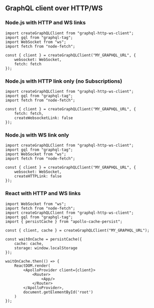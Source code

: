 ## GraphQL client over HTTP/WS

### Node.js with HTTP and WS links

	import createGraphQLClient from "graphql-http-ws-client";
	import gql from "graphql-tag";
	import WebSocket from "ws";
	import fetch from "node-fetch";
	
	const { client } = createGraphQLClient("MY_GRAPHQL_URL", {
		websocket: WebSocket,
		fetch: fetch
	});

### Node.js with HTTP link only (no Subscriptions)

	import createGraphQLClient from "graphql-http-ws-client";
	import gql from "graphql-tag";
	import fetch from "node-fetch";
	
	const { client } = createGraphQLClient("MY_GRAPHQL_URL", {
		fetch: fetch,
		createWebsocketLink: false
	});

### Node.js with WS link only

	import createGraphQLClient from "graphql-http-ws-client";
	import gql from "graphql-tag";
	import WebSocket from "ws";
	import fetch from "node-fetch";
	
	const { client } = createGraphQLClient("MY_GRAPHQL_URL", {
		websocket: WebSocket,
		createHTTPLink: false
	});
	
### React with HTTP and WS links

	import WebSocket from "ws";
	import fetch from "node-fetch";
	import createGraphQLClient from "graphql-http-ws-client";
	import gql from "graphql-tag";    
	import { persistCache } from "apollo-cache-persist";
	
	const { client, cache } = createGraphQLClient("MY_GRAPHQL_URL");
	
	const waitOnCache = persistCache({
		cache: cache,
		storage: window.localStorage
	});
	
	waitOnCache.then(() => {
		ReactDOM.render(
			<ApolloProvider client={client}>
				<Router>
					<App/>
				</Router>
			</ApolloProvider>,
			document.getElementById('root')
		)
	});
	